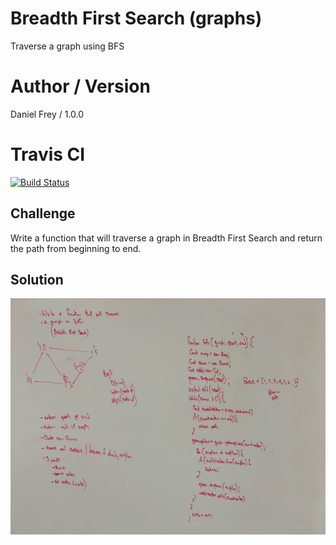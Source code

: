 # Breadth First Search (graphs)

Traverse a graph using BFS

# Author / Version

Daniel Frey / 1.0.0

# Travis CI

[![Build Status](https://travis-ci.com/fncreative/data-structures-and-algorithms.svg?branch=master)](https://travis-ci.com/fncreative/data-structures-and-algorithms)

## Challenge

Write a function that will traverse a graph in Breadth First Search and return the path from beginning to end.


## Solution

![whiteboard solution](whiteboard.jpeg)
